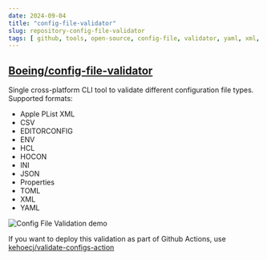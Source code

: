 ```yaml
---
date: 2024-09-04
title: "config-file-validator"
slug: repository-config-file-validator
tags: [ github, tools, open-source, config-file, validator, yaml, xml, json ]
---
```




## [Boeing/config-file-validator][1]

Single cross-platform CLI tool to validate different configuration file types. Supported formats:
* Apple PList XML
* CSV
* EDITORCONFIG
* ENV
* HCL
* HOCON
* INI
* JSON
* Properties
* TOML
* XML
* YAML

![Config File Validation demo][2]

If you want to deploy this validation as part of Github Actions, use [kehoecj/validate-configs-action][3]



  [1]: https://github.com/Boeing/config-file-validator
  [2]: https://github.com/Boeing/config-file-validator/raw/main/img/demo.gif
  [3]: https://github.com/kehoecj/validate-configs-action
